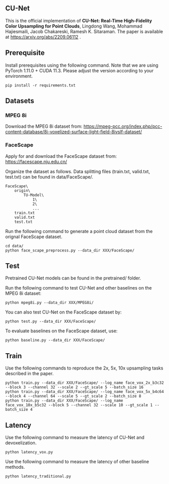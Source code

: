 ## CU-Net

This is the official implementation of **CU-Net: Real-Time High-Fidelity Color Upsampling for Point Clouds**,
Lingdong Wang, Mohammad Hajiesmaili, Jacob Chakareski, Ramesh K. Sitaraman. 
The paper is available at https://arxiv.org/abs/2209.06112 .

## Prerequisite

Install prerequisites using the following command. 
Note that we are using PyTorch 1.11.0 + CUDA 11.3. 
Please adjust the version according to your environment.

```
pip install -r requirements.txt
```

## Datasets
### MPEG 8i
Download the MPEG 8i dataset from:
https://mpeg-pcc.org/index.php/pcc-content-database/8i-voxelized-surface-light-field-8ivslf-dataset/

### FaceScape

Apply for and download the FaceScape dataset from:
https://facescape.nju.edu.cn/

Organize the dataset as follows. Data splitting files (train.txt, valid.txt, test.txt) can be found in data/FaceScape/.


```
FaceScape\
    origin\
        TU-Model\
            1\
            2\
            ...
    train.txt
    valid.txt
    test.txt
```

Run the following command to generate a point cloud dataset from the orignal FaceScape dataset.

```
cd data/
python face_scape_preprocess.py --data_dir XXX/FaceScape/
```

## Test


Pretrained CU-Net models can be found in the pretrained/ folder.

Run the following command to test CU-Net and other baselines on the MPEG 8i dataset:

```
python mpeg8i.py --data_dir XXX/MPEG8i/
```

You can also test CU-Net on the FaceScape dataset by:

```
python test.py --data_dir XXX/FaceScape/
```

To evaluate baselines on the FaceScape dataset, use:

```
python baseline.py --data_dir XXX/FaceScape/
```

## Train


Use the following commands to reproduce the 2x, 5x, 10x upsampling tasks described in the paper.

```
python train.py --data_dir XXX/FaceScape/ --log_name face_vox_2x_b3c32 --block 3 --channel 32 --scale 2 --gt_scale 5 --batch_size 16
python train.py --data_dir XXX/FaceScape/ --log_name face_vox_5x_b4c64 --block 4 --channel 64 --scale 5 --gt_scale 2 --batch_size 8
python train.py --data_dir XXX/FaceScape/ --log_name face_vox_10x_b5c32 --block 5 --channel 32 --scale 10 --gt_scale 1 --batch_size 4
```

## Latency

Use the following command to measure the latency of CU-Net and devoxelization.

```
python latency_vox.py
```

Use the following command to measure the latency of other baseline methods.

```
python latency_traditional.py
```


